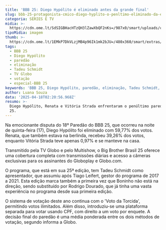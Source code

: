 ```yaml
---
title: 'BBB 25: Diego Hypólito é eliminado antes da grande final'
slug: bbb-25-protagonista-cmico-diego-hyplito-o-penltimo-eliminado-da-edio
categoria: SÉRIES E TV
midia: >-
  https://cdn.ome.lt/SdSIGBHacHTzQH3lZawXbQF2nKs=/987x0/smart/uploads/conteudo/fotos/bbb25-diego-hypolito-eliminado.jpg
tipoMidia: imagem
thumb: >-
  https://cdn.ome.lt/1EMkP7DkVLzjMB4p96Ik1mk2bJU=/480x360/smart/extras/conteudos/bbb25-diego-hypolito-eliminado-peq.jpg
tags:
  - BBB 25
  - Diego Hypólito
  - paredão
  - eliminação
  - Tadeu Schmidt
  - TV Globo
  - votação
  - especial-BBB 25
keywords: 'BBB 25, Diego Hypólito, paredão, eliminação, Tadeu Schmidt, TV Globo, votação'
author: Luana Souza
data: '2025-04-18T02:20:56.968Z'
resumo: >-
  Diego Hypólito, Renata e Vitória Strada enfrentaram o penúltimo paredão do BBB
  25.
---
```


Na emocionante disputa do 18º Paredão do BBB 25, que ocorreu na noite de quinta-feira (17), Diego Hypólito foi eliminado com 59,77% dos votos. Renata, que também estava na berlinda, recebeu 39,26% dos votos, enquanto Vitória Strada teve apenas 0,97% e se manteve na casa.

Transmitido pela TV Globo e pelo Multishow, o Big Brother Brasil 25 oferece uma cobertura completa com transmissões diárias e acesso a câmeras exclusivas para os assinantes do Globoplay e Globo.com.

O programa, que está em sua 25ª edição, tem Tadeu Schmidt como apresentador, que assumiu após Tiago Leifert, gestor do programa de 2017 a 2021. Esta edição marca também a primeira vez que Boninho não está na direção, sendo substituído por Rodrigo Dourado, que já tinha uma vasta experiência no programa desde sua primeira edição.

O sistema de votação deste ano continua com o 'Voto da Torcida', permitindo votos ilimitados. Além disso, introduziu-se uma plataforma separada para votar usando CPF, com direito a um voto por enquete. A decisão final do paredão é uma média ponderada entre os dois métodos de votação, segundo informa a Globo.

